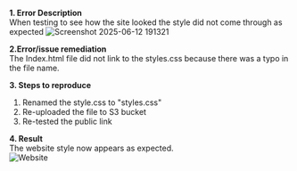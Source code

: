**1. Error Description**  
When testing to see how the site looked the style did not come through as expected
![Screenshot 2025-06-12 191321](https://github.com/user-attachments/assets/30b7df6c-4231-4fb8-b060-35fe955a7b27)  

**2.Error/issue remediation**  
The Index.html file did not link to the styles.css because there was a typo in the file name.  

**3. Steps to reproduce**  
1. Renamed the style.css to "styles.css"
2. Re-uploaded the file to S3 bucket
3. Re-tested the public link

**4. Result**  
The website style now appears as expected.  
![Website](https://github.com/user-attachments/assets/afe85f9f-0d24-4cef-aa47-c32ff3a2043a)

